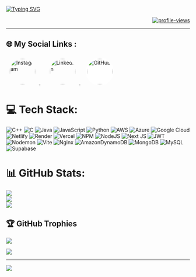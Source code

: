 [![Typing SVG](https://readme-typing-svg.demolab.com/?lines=Hello!+I'm+Subhankar+Guha,+an+IT+undergrad+from+Kolkata,+India.;Passionate+to+learn+about+technologies+and+explore+its+way+to+innovate!;&center=true&color=ffffff&duration=7000&multiline=false&width=1000&font=Fira+Code+Bold)](https://github.com/Sguha77)


<p align="right">
	<a href="https://" target="_blank">
		<img src="https://komarev.com/ghpvc/?username=Sguha77&label=Profile%20views&color=0e75b6&style=flat" alt="profile-views"/>
	</a>
</p>

---

## 🌐 My Social Links :
<p align="left">
  <a href="https://instagram.com/subho_77_ind/" target="_blank">
    <img src="https://upload.wikimedia.org/wikipedia/commons/a/a5/Instagram_icon.png" 
         alt="Instagram" 
         width="70" 
         height="70" 
         style="border-radius:50%; margin: 10px;">
  </a>
  &nbsp;&nbsp;&nbsp;
  <a href="https://www.linkedin.com/in/subhankar-07-guha/" target="_blank">
    <img src="https://upload.wikimedia.org/wikipedia/commons/8/81/LinkedIn_icon.svg" 
         alt="LinkedIn" 
         width="70" 
         height="70" 
         style="border-radius:50%; margin: 10px;">
  </a>
  &nbsp;&nbsp;&nbsp;
   <a href="https://github.com/Sguha77/"
     target="_blank"
     rel="noopener noreferrer"
     data-tooltip="GitHub"
     style="
       display: inline-flex;
       justify-content: center;
       align-items: center;
       width: 70px;
       height: 70px;
       border-radius: 50%;
       border: 3px solid white;
       box-shadow: 0 0 15px rgba(255, 255, 255, 0.6);
       transition: all 0.3s ease;
       background: white;
     "
     onmouseover="this.style.transform='scale(1.15)'; this.style.boxShadow='0 0 25px rgba(255, 255, 255, 0.9)'"
     onmouseout="this.style.transform='scale(1)'; this.style.boxShadow='0 0 15px rgba(255, 255, 255, 0.6)'">
    <img src="https://upload.wikimedia.org/wikipedia/commons/9/91/Octicons-mark-github.svg"
         alt="GitHub"
         style="width: 70px; height: 70px; border-radius: 50%;">
  </a>
</p>





# 💻 Tech Stack:
![C++](https://img.shields.io/badge/c++-%2300599C.svg?style=for-the-badge&logo=c%2B%2B&logoColor=white) ![C](https://img.shields.io/badge/c-%2300599C.svg?style=for-the-badge&logo=c&logoColor=white) ![Java](https://img.shields.io/badge/java-%23ED8B00.svg?style=for-the-badge&logo=openjdk&logoColor=white) ![JavaScript](https://img.shields.io/badge/javascript-%23323330.svg?style=for-the-badge&logo=javascript&logoColor=%23F7DF1E) ![Python](https://img.shields.io/badge/python-3670A0?style=for-the-badge&logo=python&logoColor=ffdd54) ![AWS](https://img.shields.io/badge/AWS-%23FF9900.svg?style=for-the-badge&logo=amazon-aws&logoColor=white) ![Azure](https://img.shields.io/badge/azure-%230072C6.svg?style=for-the-badge&logo=microsoftazure&logoColor=white) ![Google Cloud](https://img.shields.io/badge/GoogleCloud-%234285F4.svg?style=for-the-badge&logo=google-cloud&logoColor=white) ![Netlify](https://img.shields.io/badge/netlify-%23000000.svg?style=for-the-badge&logo=netlify&logoColor=#00C7B7) ![Render](https://img.shields.io/badge/Render-%46E3B7.svg?style=for-the-badge&logo=render&logoColor=white) ![Vercel](https://img.shields.io/badge/vercel-%23000000.svg?style=for-the-badge&logo=vercel&logoColor=white) ![NPM](https://img.shields.io/badge/NPM-%23CB3837.svg?style=for-the-badge&logo=npm&logoColor=white) ![NodeJS](https://img.shields.io/badge/node.js-6DA55F?style=for-the-badge&logo=node.js&logoColor=white) ![Next JS](https://img.shields.io/badge/Next-black?style=for-the-badge&logo=next.js&logoColor=white) ![JWT](https://img.shields.io/badge/JWT-black?style=for-the-badge&logo=JSON%20web%20tokens) ![Nodemon](https://img.shields.io/badge/NODEMON-%23323330.svg?style=for-the-badge&logo=nodemon&logoColor=%BBDEAD) ![Vite](https://img.shields.io/badge/vite-%23646CFF.svg?style=for-the-badge&logo=vite&logoColor=white) ![Nginx](https://img.shields.io/badge/nginx-%23009639.svg?style=for-the-badge&logo=nginx&logoColor=white) ![AmazonDynamoDB](https://img.shields.io/badge/Amazon%20DynamoDB-4053D6?style=for-the-badge&logo=Amazon%20DynamoDB&logoColor=white) ![MongoDB](https://img.shields.io/badge/MongoDB-%234ea94b.svg?style=for-the-badge&logo=mongodb&logoColor=white) ![MySQL](https://img.shields.io/badge/mysql-4479A1.svg?style=for-the-badge&logo=mysql&logoColor=white) ![Supabase](https://img.shields.io/badge/Supabase-3ECF8E?style=for-the-badge&logo=supabase&logoColor=white)
# 📊 GitHub Stats:
![](https://github-readme-stats.vercel.app/api?username=Sguha77&theme=dark&hide_border=false&include_all_commits=false&count_private=false)<br/>
![](https://nirzak-streak-stats.vercel.app/?user=Sguha77&theme=dark&hide_border=false)<br/>
![](https://github-readme-stats.vercel.app/api/top-langs/?username=Sguha77&theme=dark&hide_border=false&include_all_commits=false&count_private=false&layout=compact)

## 🏆 GitHub Trophies
![](https://github-profile-trophy.vercel.app/?username=Sguha77&theme=radical&no-frame=false&no-bg=false&margin-w=4)

![](https://quotes-github-readme.vercel.app/api?type=horizontal&theme=radical)

---
[![](https://visitcount.itsvg.in/api?id=Sguha77&icon=0&color=0)](https://visitcount.itsvg.in)

<!-- Proudly created with GPRM ( https://gprm.itsvg.in ) -->
